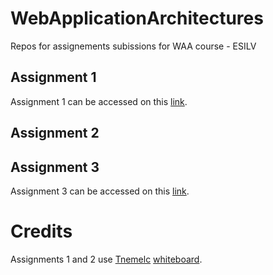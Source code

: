 # WebApplicationArchitectures
Repos for assignements subissions for WAA course - ESILV 

## Assignment 1
Assignment 1 can be accessed on this [link](https://web-app-assignment1.herokuapp.com/).
## Assignment 2

## Assignment 3
Assignment 3 can be accessed on this [link](https://web-app-assignement3.herokuapp.com/index.html).

# Credits

Assignments 1 and 2 use [Tnemelc](https://github.com/Tnemlec) [whiteboard](https://github.com/Tnemlec/Whiteboard).
